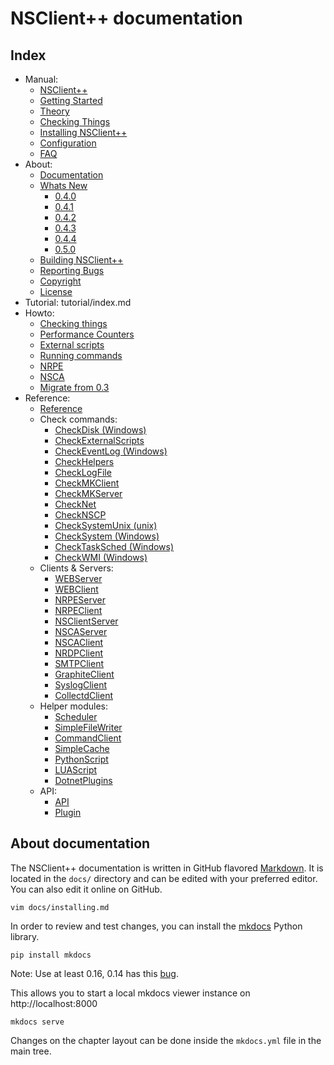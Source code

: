 # NSClient++ documentation

## Index

- Manual:
  - [NSClient++](index.md)
  - [Getting Started](getting_started.md)
  - [Theory](theory.md)
  - [Checking Things](checks.md)
  - [Installing NSClient++](installing.md)
  - [Configuration](settings.md)
  - [FAQ](faq.md)
- About:
  - [Documentation](about/index.md)
  - [Whats New]()
    - [0.4.0](about/whatsnew/0.4.0.md)
    - [0.4.1](about/whatsnew/0.4.1.md)
    - [0.4.2](about/whatsnew/0.4.2.md)
    - [0.4.3](about/whatsnew/0.4.3.md)
    - [0.4.4](about/whatsnew/0.4.4.md)
    - [0.5.0](about/whatsnew/0.5.0.md)
  - [Building NSClient++](about/build.md)
  - [Reporting Bugs](about/bugs.md)
  - [Copyright](about/copyright.md)
  - [License](about/license.md)
- Tutorial: tutorial/index.md
- Howto:
  - [Checking things](howto/checks.md)
  - [Performance Counters](howto/counters.md)
  - [External scripts](howto/external_scripts.md)
  - [Running commands](howto/run_commands.md)
  - [NRPE](howto/nrpe.md)
  - [NSCA](howto/nsca.md)
  - [Migrate from 0.3](howto/03x_migration.md)
- Reference:
  - [Reference](reference/index.md)
  - Check commands:
    - [CheckDisk (Windows)](reference/windows/CheckDisk.md)
    - [CheckExternalScripts](reference/check/CheckExternalScripts.md)
    - [CheckEventLog (Windows)](reference/windows/CheckEventLog.md)
    - [CheckHelpers](reference/check/CheckHelpers.md)
    - [CheckLogFile](reference/check/CheckLogFile.md)
    - [CheckMKClient](reference/check/CheckMKClient.md)
    - [CheckMKServer](reference/check/CheckMKServer.md)
    - [CheckNet](reference/misc/CheckNet.md)
    - [CheckNSCP](reference/check/CheckNSCP.md)
    - [CheckSystemUnix (unix)](reference/unix/CheckSystemUnix.md)
    - [CheckSystem (Windows)](reference/windows/CheckSystem.md)
    - [CheckTaskSched (Windows)](reference/windows/CheckTaskSched.md)
    - [CheckWMI (Windows)](reference/windows/CheckWMI.md)
  - Clients & Servers:
    - [WEBServer](reference/generic/WEBServer.md)
    - [WEBClient](reference/misc/WEBClient.md)
    - [NRPEServer](reference/client/NRPEServer.md)
    - [NRPEClient](reference/client/NRPEClient.md)
    - [NSClientServer](reference/windows/NSClientServer.md)
    - [NSCAServer](reference/client/NSCAServer.md)
    - [NSCAClient](reference/client/NSCAClient.md)
    - [NRDPClient](reference/client/NRDPClient.md)
    - [SMTPClient](reference/client/SMTPClient.md)
    - [GraphiteClient](reference/client/GraphiteClient.md)
    - [SyslogClient](reference/client/SyslogClient.md)
    - [CollectdClient](reference/misc/CollectdClient.md)
  - Helper modules:
    - [Scheduler](reference/generic/Scheduler.md)
    - [SimpleFileWriter](reference/generic/SimpleFileWriter.md)
    - [CommandClient](reference/generic/CommandClient.md)
    - [SimpleCache](reference/generic/SimpleCache.md)
    - [PythonScript](reference/generic/PythonScript.md)
    - [LUAScript](reference/generic/LUAScript.md)
    - [DotnetPlugins](reference/windows/DotnetPlugins.md)
  - API:
    - [API](api/index.md)
    - [Plugin](api/plugin.md)

## About documentation

The NSClient++ documentation is written in GitHub flavored [Markdown](https://guides.github.com/features/mastering-markdown/).
It is located in the `docs/` directory and can be edited with your preferred editor. You can also
edit it online on GitHub.

```
vim docs/installing.md
```

In order to review and test changes, you can install the [mkdocs](http://www.mkdocs.org) Python library.

```
pip install mkdocs
```

Note: Use at least 0.16, 0.14 has this [bug](https://github.com/mkdocs/mkdocs/issues/1213).

This allows you to start a local mkdocs viewer instance on http://localhost:8000

```
mkdocs serve
```

Changes on the chapter layout can be done inside the `mkdocs.yml` file in the main tree.

